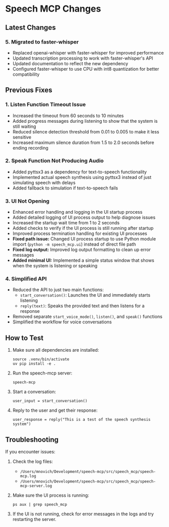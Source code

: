 # Speech MCP Changes

## Latest Changes

### 5. Migrated to faster-whisper
- Replaced openai-whisper with faster-whisper for improved performance
- Updated transcription processing to work with faster-whisper's API
- Updated documentation to reflect the new dependency
- Configured faster-whisper to use CPU with int8 quantization for better compatibility

## Previous Fixes

### 1. Listen Function Timeout Issue
- Increased the timeout from 60 seconds to 10 minutes
- Added progress messages during listening to show that the system is still waiting
- Reduced silence detection threshold from 0.01 to 0.005 to make it less sensitive
- Increased maximum silence duration from 1.5 to 2.0 seconds before ending recording

### 2. Speak Function Not Producing Audio
- Added pyttsx3 as a dependency for text-to-speech functionality
- Implemented actual speech synthesis using pyttsx3 instead of just simulating speech with delays
- Added fallback to simulation if text-to-speech fails

### 3. UI Not Opening
- Enhanced error handling and logging in the UI startup process
- Added detailed logging of UI process output to help diagnose issues
- Increased the startup wait time from 1 to 2 seconds
- Added checks to verify if the UI process is still running after startup
- Improved process termination handling for existing UI processes
- **Fixed path issue:** Changed UI process startup to use Python module import (`python -m speech_mcp.ui`) instead of direct file path
- **Fixed log output:** Improved log output formatting to clean up error messages
- **Added minimal UI:** Implemented a simple status window that shows when the system is listening or speaking

### 4. Simplified API
- Reduced the API to just two main functions:
  - `start_conversation()`: Launches the UI and immediately starts listening
  - `reply(text)`: Speaks the provided text and then listens for a response
- Removed separate `start_voice_mode()`, `listen()`, and `speak()` functions
- Simplified the workflow for voice conversations

## How to Test

1. Make sure all dependencies are installed:
   ```
   source .venv/bin/activate
   uv pip install -e .
   ```

2. Run the speech-mcp server:
   ```
   speech-mcp
   ```

3. Start a conversation:
   ```
   user_input = start_conversation()
   ```

4. Reply to the user and get their response:
   ```
   user_response = reply("This is a test of the speech synthesis system")
   ```

## Troubleshooting

If you encounter issues:

1. Check the log files:
   - `/Users/mnovich/Development/speech-mcp/src/speech_mcp/speech-mcp.log`
   - `/Users/mnovich/Development/speech-mcp/src/speech_mcp/speech-mcp-server.log`

2. Make sure the UI process is running:
   ```
   ps aux | grep speech_mcp
   ```

3. If the UI is not running, check for error messages in the logs and try restarting the server.